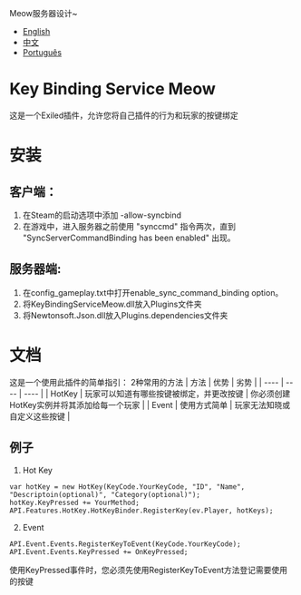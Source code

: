 Meow服务器设计~
- [English](https://github.com/MeowServer/KeyBindingServiceMeow/blob/main/README.md)
- [中文](https://github.com/MeowServer/KeyBindingServiceMeow/blob/main/README_Zh.md)
- [Português](https://github.com/MeowServer/KeyBindingServiceMeow/blob/main/README_Br.md)
# Key Binding Service Meow
这是一个Exiled插件，允许您将自己插件的行为和玩家的按键绑定
# 安装
## 客户端：
1. 在Steam的启动选项中添加 -allow-syncbind
2. 在游戏中，进入服务器之前使用 "synccmd" 指令两次，直到 "SyncServerCommandBinding has been enabled" 出现。
## 服务器端:
1. 在config_gameplay.txt中打开enable_sync_command_binding option。
2. 将KeyBindingServiceMeow.dll放入Plugins文件夹
3. 将Newtonsoft.Json.dll放入Plugins.dependencies文件夹
# 文档
这是一个使用此插件的简单指引：
2种常用的方法
| 方法 | 优势 | 劣势 |
| ---- | ---- | ---- |
| HotKey | 玩家可以知道有哪些按键被绑定，并更改按键 | 你必须创建HotKey实例并将其添加给每一个玩家 |
| Event | 使用方式简单 | 玩家无法知晓或自定义这些按键 |
## 例子
1. Hot Key
```CSharp
var hotKey = new HotKey(KeyCode.YourKeyCode, "ID", "Name", "Descriptoin(optional)", "Category(optional)");
hotKey.KeyPressed += YourMethod;
API.Features.HotKey.HotKeyBinder.RegisterKey(ev.Player, hotKeys);
```
2. Event
```CSharp
API.Event.Events.RegisterKeyToEvent(KeyCode.YourKeyCode);
API.Event.Events.KeyPressed += OnKeyPressed;
```
使用KeyPressed事件时，您必须先使用RegisterKeyToEvent方法登记需要使用的按键
